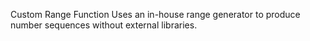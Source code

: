 Custom Range Function
Uses an in-house range generator to produce number sequences without external libraries.
